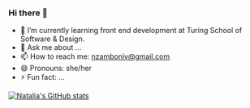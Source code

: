 ### Hi there 👋

- 🌱 I’m currently learning front end development at Turing School of Software & Design.
- 💬 Ask me about ...
- 📫 How to reach me: nzamboniv@gmail.com 
- 😄 Pronouns: she/her
- ⚡ Fun fact: ...

[2.2]: https://raw.githubusercontent.com/MartinHeinz/MartinHeinz/master/linkedin-3-16.png (LinkedIn icon without padding)


[![Natalia's GitHub stats](https://github-readme-stats.vercel.app/api?username=nzambonivergara)](https://github.com/nzambonivergara/github-readme-stats)

<!--
**nzambonivergara/nzambonivergara** is a ✨ _special_ ✨ repository because its `README.md` (this file) appears on your GitHub profile.

Here are some ideas to get you started:


- 👯 I’m looking to collaborate on ...
- 🤔 I’m looking for help with ...
- 💬 Ask me about ...
- 📫 How to reach me: ...
- 😄 Pronouns: ...
- ⚡ Fun fact: ...
-->
